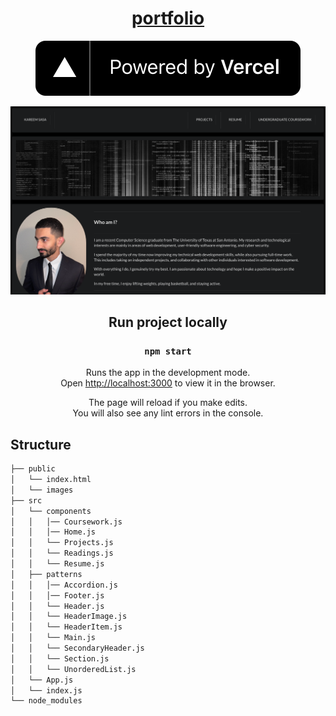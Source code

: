 <div align="center">

# [portfolio](https://portfolio-rose-omega.vercel.app)
[![Powered by Vercel](public/powered-by-vercel.svg)](https://vercel.com?utm_source=smakosh&utm_campaign=oss)

</div>

![Website Preview](public/website-preview.png)

<div align="center">

## Run project locally

### `npm start`

Runs the app in the development mode.\
Open [http://localhost:3000](http://localhost:3000) to view it in the browser.

The page will reload if you make edits.\
You will also see any lint errors in the console.

</div>

## Structure

```bash
├── public
│   └── index.html
│   └── images
├── src
│   └── components
│   │   │── Coursework.js
│   │   │── Home.js
│   │   └── Projects.js
│   │   └── Readings.js
│   │   └── Resume.js
│   ├── patterns
│   │   │── Accordion.js
│   │   │── Footer.js
│   │   └── Header.js
│   │   └── HeaderImage.js
│   │   └── HeaderItem.js
│   │   └── Main.js
│   │   └── SecondaryHeader.js
│   │   └── Section.js
│   │   └── UnorderedList.js
│   └── App.js
│   └── index.js
└── node_modules
```

